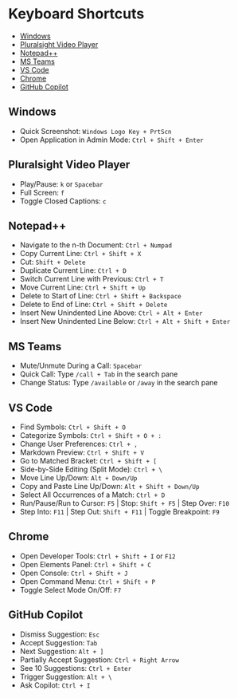 # Keyboard Shortcuts

- [Windows](#windows)
- [Pluralsight Video Player](#pluralsight-video-player)
- [Notepad++](#notepad)
- [MS Teams](#ms-teams)
- [VS Code](#vs-code)
- [Chrome](#chrome)
- [GitHub Copilot](#github-copilot)

## **Windows**

- Quick Screenshot: `Windows Logo Key + PrtScn`
- Open Application in Admin Mode: `Ctrl + Shift + Enter`

## **Pluralsight Video Player**

- Play/Pause: `k` or `Spacebar`
- Full Screen: `f`
- Toggle Closed Captions: `c`

## **Notepad++**

- Navigate to the n-th Document: `Ctrl + Numpad`
- Copy Current Line: `Ctrl + Shift + X`
- Cut: `Shift + Delete`
- Duplicate Current Line: `Ctrl + D`
- Switch Current Line with Previous: `Ctrl + T`
- Move Current Line: `Ctrl + Shift + Up`
- Delete to Start of Line: `Ctrl + Shift + Backspace`
- Delete to End of Line: `Ctrl + Shift + Delete`
- Insert New Unindented Line Above: `Ctrl + Alt + Enter`
- Insert New Unindented Line Below: `Ctrl + Alt + Shift + Enter`

## **MS Teams**

- Mute/Unmute During a Call: `Spacebar`
- Quick Call: Type `/call + Tab` in the search pane
- Change Status: Type `/available` or `/away` in the search pane

## **VS Code**

- Find Symbols: `Ctrl + Shift + O`
- Categorize Symbols: `Ctrl + Shift + O + :`
- Change User Preferences: `Ctrl + ,`
- Markdown Preview: `Ctrl + Shift + V`
- Go to Matched Bracket: `Ctrl + Shift + [`
- Side-by-Side Editing (Split Mode): `Ctrl + \`
- Move Line Up/Down: `Alt + Down/Up`
- Copy and Paste Line Up/Down: `Alt + Shift + Down/Up`
- Select All Occurrences of a Match: `Ctrl + D`
- Run/Pause/Run to Cursor: `F5` | Stop: `Shift + F5` | Step Over: `F10`
- Step Into: `F11` | Step Out: `Shift + F11` | Toggle Breakpoint: `F9`

## **Chrome**

- Open Developer Tools: `Ctrl + Shift + I` or `F12`
- Open Elements Panel: `Ctrl + Shift + C`
- Open Console: `Ctrl + Shift + J`
- Open Command Menu: `Ctrl + Shift + P`
- Toggle Select Mode On/Off: `F7`

## **GitHub Copilot**

- Dismiss Suggestion: `Esc`
- Accept Suggestion: `Tab`
- Next Suggestion: `Alt + ]`
- Partially Accept Suggestion: `Ctrl + Right Arrow`
- See 10 Suggestions: `Ctrl + Enter`
- Trigger Suggestion: `Alt + \`
- Ask Copilot: `Ctrl + I`
